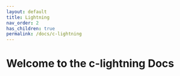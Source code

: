 ```yaml
---
layout: default
title: Lightning
nav_order: 2
has_children: true
permalink: /docs/c-lightning
---
```


# Welcome to the c-lightning Docs

